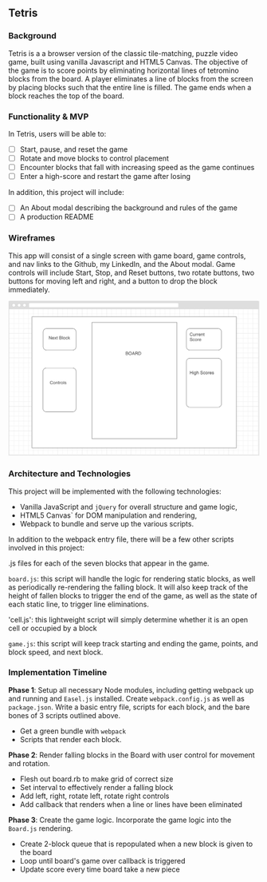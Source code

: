 ## Tetris

### Background

Tetris is a a browser version of the classic tile-matching, puzzle video game, built using vanilla Javascript and HTML5 Canvas.  The objective of the game is to score points by eliminating horizontal lines of tetromino blocks from the board. A player eliminates a line of blocks from the screen by placing blocks such that the entire line is filled. The game ends when a block reaches the top of the board.

### Functionality & MVP  

In Tetris, users will be able to:

- [ ] Start, pause, and reset the game
- [ ] Rotate and move blocks to control placement
- [ ] Encounter blocks that fall with increasing speed as the game continues
- [ ] Enter a high-score and restart the game after losing

In addition, this project will include:

- [ ] An About modal describing the background and rules of the game
- [ ] A production README

### Wireframes

This app will consist of a single screen with game board, game controls, and nav links to the Github, my LinkedIn,
and the About modal.  Game controls will include Start, Stop, and Reset buttons, two rotate buttons, two buttons for moving left and right, and a button to drop the block immediately.

![wireframes](https://github.com/lceames/Tetris/blob/master/docs/tetris_wireframe.png)

### Architecture and Technologies

This project will be implemented with the following technologies:

- Vanilla JavaScript and `jQuery` for overall structure and game logic,
- HTML5 Canvas` for DOM manipulation and rendering,
- Webpack to bundle and serve up the various scripts.

In addition to the webpack entry file, there will be a few other scripts involved in this project:

.js files for each of the seven blocks that appear in the game.

`board.js`: this script will handle the logic for rendering static blocks, as well as periodically re-rendering the falling block. It will also keep track of the height of fallen blocks to trigger the end of the game, as well as the state of each static line, to trigger line eliminations.

'cell.js': this lightweight script will simply determine whether it is an open cell or occupied by a block

`game.js`: this script will keep track starting and ending the game, points, and block speed, and next block.

### Implementation Timeline

**Phase 1**: Setup all necessary Node modules, including getting webpack up and running and `Easel.js` installed.  Create `webpack.config.js` as well as `package.json`.  Write a basic entry file, scripts for each block, and the bare bones of 3 scripts outlined above.   

- Get a green bundle with `webpack`
- Scripts that render each block.

**Phase 2**: Render falling blocks in the Board with user control for movement and rotation.

- Flesh out board.rb to make grid of correct size
- Set interval to effectively render a falling block
- Add left, right, rotate left, rotate right controls
- Add callback that renders when a line or lines have been eliminated

**Phase 3**: Create the game logic. Incorporate the game logic into the `Board.js` rendering.  

- Create 2-block queue that is repopulated when a new block is given to the board
- Loop until board's game over callback is triggered
- Update score every time board take a new piece
